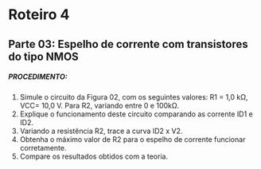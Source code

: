 # Roteiro 4

## Parte 03: Espelho de corrente com transistores do tipo NMOS

##### PROCEDIMENTO:

1. Simule o circuito da Figura 02, com os seguintes valores: R1 = 1,0 kΩ, VCC= 10,0 V. Para R2, variando entre 0 e 100kΩ.
2. Explique o funcionamento deste circuito comparando as corrente ID1 e ID2.
3. Variando a resistência R2, trace a curva ID2 x V2.
4. Obtenha o máximo valor de R2 para o espelho de corrente funcionar corretamente.
5. Compare os resultados obtidos com a teoria.
